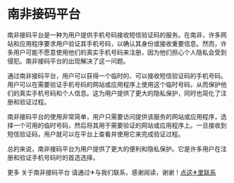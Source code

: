 # 南非接码平台

南非接码平台是一种为用户提供手机号码接收短信验证码的服务。在南非，许多网站和应用程序要求用户验证其手机号码，以确认其身份或接收重要信息。然而，许多用户可能不愿意使用他们的真实手机号码来注册，因为他们担心个人隐私会受到侵犯。南非接码平台的出现解决了这一问题。

通过南非接码平台，用户可以获得一个临时的、可以接收短信验证码的手机号码。用户可以在需要验证手机号码的网站或应用程序上使用这个临时号码，从而保护他们的真实手机号码和个人信息。这为用户提供了更大的隐私保护，同时也简化了注册和验证过程。

南非接码平台的使用非常简单，用户只需要访问提供该服务的网站或应用程序，选择一个可用的临时号码，然后将其用于需要验证的网站或应用程序上。一旦接收到短信验证码，用户就可以在平台上查看并使用它来完成验证过程。

总的来说，南非接码平台为用户提供了更大的便利和隐私保护。它是许多用户在注册和验证手机号码时的首选选择。

更多 关于南非接码平台 请通过✈与我们联系，感谢阅读，谢谢！[点这✈里联系](https://abc.k02.cc)